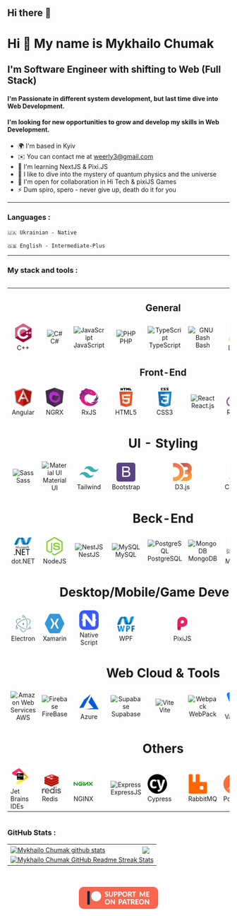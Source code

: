 ## Hi there 👋

<!--
**Weerly/Weerly** is a ✨ _special_ ✨ repository because its `README.md` (this file) appears on your GitHub profile.

Here are some ideas to get you started:

- 🔭 I’m currently working on ...
- 🌱 I’m currently learning ...
- 👯 I’m looking to collaborate on ...
- 🤔 I’m looking for help with ...
- 💬 Ask me about ...
- 📫 How to reach me: ...
- 😄 Pronouns: ...
- ⚡ Fun fact: ...
-->

Hi 👋 My name is Mykhailo Chumak
================================

I'm Software Engineer with shifting to Web (Full Stack)
-------------------------------------------------------

#### I'm Passionate in different system development, but last time dive into Web Development.<br/>
#### I'm looking for new opportunities to grow and develop my skills in Web Development.<br/>

* 🌍 I'm based in Kyiv
* ✉️ You can contact me at [weerly3@gmail.com](mailto:weerly3@gmail.com)
* 🧠 I'm learning NextJS & Pixi.JS
* 🔭 I like to dive into the mystery of quantum physics and the universe
* 🤝 I'm open for collaboration in Hi Tech & pixiJS Games
* ⚡ Dum spiro, spero - never give up, death do it for you
---
### Languages :

````
🇺🇦 Ukrainian - Native
````

````
🇬🇧 English - Intermediate-Plus
````
----------------------------------------------------

### My stack and tools :

<div style="display: flex; align-items: flex-start; align: center">
    <table>
        <tr align="center">
             <td align="center"  width="88" colspan="9">
                 <h2>General</h2>
            </td>
        </tr>
        <tr>
             <td align="center"  width="88">
                <img src="./images/cplusplus-original.svg" width="44" height="44" alt="C++" />
                <br>C++
            </td>
            <td align="center" width="88">
                <img src="https://raw.githubusercontent.com/danielcranney/readme-generator/main/public/icons/skills/csharp-colored.svg" width="44" height="44" alt="C#" />
                <br>C#
            </td>
            <td align="center" width="88">
                <img src="https://raw.githubusercontent.com/danielcranney/readme-generator/main/public/icons/skills/javascript-colored.svg" width="44" height="44" alt="JavaScript" />
                <br>JavaScript
            </td>
            <td align="center" width="88">
                <img src="https://raw.githubusercontent.com/danielcranney/readme-generator/main/public/icons/skills/php-colored.svg" width="44" height="44" alt="PHP" />
                <br>PHP
            </td>
            <td align="center" width="88">
                <img src="https://raw.githubusercontent.com/danielcranney/readme-generator/main/public/icons/skills/typescript-colored.svg" width="44" height="44" alt="TypeScript" />
                <br>TypeScript
            </td>
            <td align="center" width="88">
                <img src="https://raw.githubusercontent.com/danielcranney/readme-generator/main/public/icons/skills/gnubash.svg" width="44" height="44" alt="GNU Bash" />
                <br>Bash
            </td>
            <td align="center" width="88">
                <img src="./images/linux-original.svg" alt="Node.js" width="44" height="44"/>
                <br>Linux
            </td>
            <td align="center" width="88">
                <img src="./images/powershell.png" alt="SQL" width="44" height="44"/>
                <br>Powershell
            </td>
            <td align="center" width="88">
                <img src="https://raw.githubusercontent.com/danielcranney/readme-generator/main/public/icons/skills/git-colored.svg" width="44" height="44" alt="Git" />
                <br>Git
            </td>
        </tr>
        <tr>
             <td align="center"  width="88" colspan="9">
                <h2>Front-End</h2>
            </td>
        </tr>
        <tr>
            <td align="center" width="88">
                <img src="./images/angularjs-original.svg" alt="Angular" width="44" height="44"/>
                <br>Angular
            </td>
            <td align="center" width="88">
                <img src="./images/ngrx.svg" alt="ngrx" width="44" height="44"/>
                <br>NGRX
            </td>
            <td align="center" width="88">
                <img src="./images/rxjs.svg" alt="RxJS" width="44" height="44"/>
                <br>RxJS
            </td>
             <td align="center"  width="88">
                <img src="./images/html5-original-wordmark.svg" alt="HTML5" width="44" height="44"/>
                <br>HTML5
            </td>
            <td align="center" width="88">
                <img src="./images/css3-original-wordmark.svg" alt="CSS3" width="44" height="44"/>
                <br>CSS3
            </td>
            <td align="center" width="88">
                <img src="https://raw.githubusercontent.com/danielcranney/readme-generator/main/public/icons/skills/react-colored.svg" width="44" height="44" alt="React" />
                <br>React.js
            </td>
            <td align="center" width="88">
                <img src="./images/redux-original.svg" alt="React" width="44" height="44"/>
                <br>Redux
            </td>
            <td align="center" width="88">
                <img src="images/solidjs.svg" width="44" height="44" alt="SolidJS" />
                <br>SolidJS
            </td>
            <td align="center" width="88">
                <img src="images/svelte.svg" alt="SQL" width="44" height="44"/>
                <br>Svelte
            </td>
        </tr>
        <tr>
            <td align="center"  width="88" colspan="9">
                <h1>UI - Styling</h1>
            </td>
        </tr>
        <tr>
            <td align="center" width="88">
                <img src="https://raw.githubusercontent.com/danielcranney/readme-generator/main/public/icons/skills/sass-colored.svg" width="44" height="44" alt="Sass" />
                <br>Sass
            </td>
            <td align="center" width="88"> 
                <img src="https://raw.githubusercontent.com/danielcranney/readme-generator/main/public/icons/skills/materialui-colored.svg" width="36" height="36" alt="Material UI" />
                <br>Material UI
            </td>
            <td align="center"  width="88">
                <img src="./images/tailwindcss.svg" alt="Tailwind" width="44" height="44"/>
                <br>Tailwind
            </td>
            <td align="center" width="88">
                <img src="./images/bootstrap-plain.svg" alt="Bootstrap" width="44" height="44"/>
                <br>Bootstrap
            </td>
            <td align="center" width="88" colspan="2">
                <img src="./images/d3js-original.svg" alt="D3JS" width="44" height="44"/>
                <br>D3.js
            </td>
            <td align="center" width="88">
                <img src="./images/chart_js.svg" alt="SQL" width="44" height="44"/>
                <br>Chart.js
            </td>
            <td align="center" width="88">
                <img src="https://raw.githubusercontent.com/danielcranney/readme-generator/main/public/icons/skills/photoshop-colored-dark.svg" width="44" height="44" alt="Photoshop" />
                <br>Photoshop
            </td>
            <td align="center" width="88">
                <img src="./images/figma-icon.svg" alt="Figma" width="44" height="44"/>
                <br>Figma
            </td>
        </tr>
        <tr>
            <td align="center"  width="88" colspan="9">
                <h1>Beck-End</h1>
            </td>
        </tr>
        <tr>
            <td align="center" width="88">
                <img src="./images/dot-net-original-wordmark.svg" alt=".NET" width="44" height="44"/>
                <br>dot.NET
            </td>
            <td align="center"  width="88">
                <img src="./images/nodejs-colored.svg" alt="NodeJS" width="44" height="44"/>
                <br>NodeJS
            </td>
            <td align="center" width="88"> 
                <img src="https://raw.githubusercontent.com/danielcranney/readme-generator/main/public/icons/skills/nestjs-colored.svg" width="44" height="44" alt="NestJS" />
                <br>NestJS
            </td>
            <td align="center" width="88">
                <img src="https://raw.githubusercontent.com/danielcranney/readme-generator/main/public/icons/skills/mysql-colored.svg" width="44" height="44" alt="MySQL" />
                <br>MySQL
            </td>
            <td align="center" width="88">
                <img src="https://raw.githubusercontent.com/danielcranney/readme-generator/main/public/icons/skills/postgresql-colored.svg" width="44" height="44" alt="PostgreSQL" />
                <br>PostgreSQL
            </td>
            <td align="center" width="88">
                <img src="https://raw.githubusercontent.com/danielcranney/readme-generator/main/public/icons/skills/mongodb-colored.svg" width="44" height="44" alt="MongoDB" />
                <br>MongoDB
            </td>
            <td align="center" width="88">
                <img src="./images/mssql.svg" alt="" width="44" height="44"/>
                <br>MSSQL
            </td>
            <td align="center" width="88">
                <img src="https://raw.githubusercontent.com/danielcranney/readme-generator/main/public/icons/skills/nextjs-colored-dark.svg" width="44" height="44" alt="NextJs" />
                <br>NextJs
            </td>
            <td align="center" width="88">
                <img src="https://raw.githubusercontent.com/danielcranney/readme-generator/main/public/icons/skills/laravel-colored.svg" width="44" height="44" alt="Laravel" />
                <br>Laravel
            </td>
        </tr>
        <tr>
            <td align="center"  width="88" colspan="9">
                <h1>Desktop/Mobile/Game Developing</h1>
            </td>
        </tr>
        <tr>
            <td align="center" width="88">
                <img src="./images/electron-original.svg" alt="Electron" width="44" height="44"/>
                <br>Electron
            </td>
            <td align="center"  width="88">
                <img src="./images/xamarin.svg" alt="Xamarin" width="44" height="44"/>
                <br>Xamarin
            </td>
            <td align="center" width="88"> 
                <img src="./images/nativescript.svg" width="44" height="44" alt="Native Script" />
                <br>Native Script
            </td>
            <td align="center" width="88">
                <img src="./images/wpf.png" width="44" height="44" alt="WPF" />
                <br>WPF
            </td>
            <td align="center" width="88" colspan="2">
                <img src="./images/pixijs-logo-mark-light.svg" width="44" height="44" alt="PixiJS" />
                <br>PixiJS
            </td>
            <td align="center" width="88" colspan="2">
                <img src="./images/unity3d-icon.svg" width="44" height="44" alt="MongoDB" />
                <br>Unity3D
            </td>
            <td align="center" width="88">
                <img src="https://raw.githubusercontent.com/danielcranney/readme-generator/main/public/icons/skills/arduino-colored.svg" width="44" height="44" alt="Arduino" />
                <br>Arduino
            </td>
        </tr>
        <tr>
            <td align="center"  width="88" colspan="9">
                <h1>Web Cloud & Tools</h1>
            </td>
        </tr>
        <tr>
            <td align="center" width="88">
                <img src="https://raw.githubusercontent.com/danielcranney/readme-generator/main/public/icons/skills/aws-colored-dark.svg" width="44" height="44" alt="Amazon Web Services" />
                <br>AWS
            </td>
            <td align="center"  width="88">
                <img src="https://raw.githubusercontent.com/danielcranney/readme-generator/main/public/icons/skills/firebase-colored.svg" width="44" height="44" alt="Firebase" />
                <br>FireBase
            </td>
            <td align="center" width="88"> 
                <img src="./images/microsoft_azure-icon.svg" width="44" height="44" alt="NestJS" />
                <br>Azure
            </td>
            <td align="center" width="88">
                <img src="https://raw.githubusercontent.com/danielcranney/readme-generator/main/public/icons/skills/supabase-colored.svg" width="44" height="44" alt="Supabase" />
                <br>Supabase
            </td>
            <td align="center" width="88">
                <img src="https://raw.githubusercontent.com/danielcranney/readme-generator/main/public/icons/skills/vite-colored.svg" width="44" height="44" alt="Vite" />
                <br>Vite
            </td>
            <td align="center" width="88">
                <img src="https://raw.githubusercontent.com/danielcranney/readme-generator/main/public/icons/skills/webpack-colored.svg" width="44" height="44" alt="Webpack" />
                <br>WebPack
            </td>
            <td align="center" width="88">
                <img src="./images/vagrantup-icon.svg" alt="Vagrant" width="44" height="44"/>
                <br>Vagrant
            </td>
            <td align="center" width="88">
                <img src="https://raw.githubusercontent.com/danielcranney/readme-generator/main/public/icons/skills/nextjs-colored-dark.svg" width="44" height="44" alt="NextJs" />
                <br>NextJs
            </td>
            <td align="center" width="88">
                <img src="https://raw.githubusercontent.com/danielcranney/readme-generator/main/public/icons/skills/docker-colored.svg" width="44" height="44" alt="Docker" />
                <br>Docker
            </td>
        </tr>
        <tr>
            <td align="center"  width="88" colspan="9">
                <h1>Others</h1>
            </td>
        </tr>
        <tr>
            <td>
                <img src="./images/jetBrains.svg" width="44" height="44" alt="Jet Brains" />
                <br>Jet Brains IDEs
            </td>
            <td>
                <img src="./images/redis-original-wordmark.svg" width="44" height="44" alt="VS Code" />
                <br>Redis
            </td>
            <td>
                <img src="./images/nginx-original.svg" width="44" height="44" alt="NGINX" />
                <br>NGINX
            </td>
            <td>
                <img src="https://raw.githubusercontent.com/danielcranney/readme-generator/main/public/icons/skills/express-colored-dark.svg" width="44" height="44" alt="Express" />
                <br>ExpressJS
            </td>
            <td>
                <img src="./images/cypress.svg" width="44" height="44" alt="Cypress" />
                <br>Cypress
            </td>
            <td>
                <img src="./images/rabbitmq-icon.svg" width="44" height="44" alt="RabbitMQ" />
                <br>RabbitMQ
            </td>
            <td>
                <img src="./images/getpostman-icon.svg" width="44" height="44" alt="Postman" />
                <br>Postman
            </td>
            <td>
                <img src="./images/chrome_ext.png" width="44" height="44" alt="Chrome Exts" />
                <br>Chrome Extensions
            </td>
            <td>
                <img src="./images/sql.svg" width="44" height="44" alt="SQL" />
                <br>SQL
            </td>
        </tr>
    </table>
</div>

### GitHub Stats :

<table align="center">
  <tr>
  <td>
  <a href="https://github.com/Weerly/github-readme-stats"><img align="center" src="https://github-readme-stats.vercel.app/api?username=Weerly&show_icons=true&include_all_commits=true&theme=buefy&hide_border=true" alt="Mykhailo Chumak github stats" /></a>
  </td>
  <td>
  <a href="https://github.com/Weerly/github-readme-stats"><img align="center" src="https://github-readme-stats.vercel.app/api/top-langs/?username=Weerly&layout=compact&theme=buefy&hide_border=true" /></a>
  </td>
  </tr>
  <tr>
  <td colspan=2 align="center">
  <a href="https://git.io/streak-stats"> <img src="http://github-readme-streak-stats.herokuapp.com?user=Weerly&hide_border=true&background=f6f8fa&currStreakLabel=000000&date_format=j%20M%5B%20Y%5D" alt="Mykhailo Chumak GitHub Readme Streak Stats" /> </a>
  </td>
  </tr>
</table>

<br>

<br>

<div align="center">
<a href="https://patreon.com/user?u=49080362" target="_blank"><img src="images/patreon_button.png" alt="support me on Patreon" style="height: 50px !important;width: 180px !important;" ></a>
</div>
